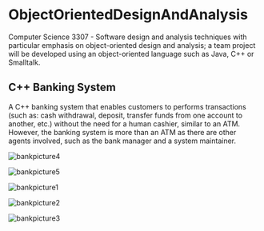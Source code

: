 # ObjectOrientedDesignAndAnalysis
Computer Science 3307 - Software design and analysis techniques with particular emphasis on object-oriented design and analysis; a team project will be developed using an object-oriented language such as Java, C++ or Smalltalk. 

## C++ Banking System
A C++ banking system that enables customers to performs transactions (such as: cash withdrawal, deposit, transfer funds from one account to another, etc.) without the need for a human cashier, similar to an ATM. However, the banking system is more than an ATM as there are other agents involved, such as the bank manager and a system maintainer.

![bankpicture4](https://cloud.githubusercontent.com/assets/18474884/19830503/d4f55222-9dc7-11e6-9abd-b7079c0b724f.jpg)

![bankpicture5](https://cloud.githubusercontent.com/assets/18474884/19830502/d4f084a4-9dc7-11e6-96b2-5124e626e043.jpg)

![bankpicture1](https://cloud.githubusercontent.com/assets/18474884/19830506/d501c0b6-9dc7-11e6-9073-6ab84d47a5af.jpg)

![bankpicture2](https://cloud.githubusercontent.com/assets/18474884/19830504/d500d87c-9dc7-11e6-84bf-91b275522efc.jpg)

![bankpicture3](https://cloud.githubusercontent.com/assets/18474884/19830505/d501900a-9dc7-11e6-8f28-b61380887834.jpg)
